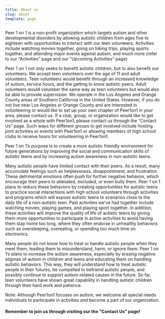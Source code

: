 ```yaml
---
title: About us
slug: about
template: page
---
```


Peer 1 on 1 is a non-profit organization which targets autism and other developmental disorders by allowing autistic children from ages five to eighteen with opportunities to interact with our teen volunteers.  Activities include watching movies together, going on hiking trips, playing sports together, and attending major events against autism, and much more (refer to our “Activities” page and our “Upcoming Activities” page).

Peer 1 on 1 not only seeks to benefit autistic children, but to also benefit our volunteers.  We accept teen volunteers over the age of 11 and adult volunteers.  Teen volunteers would benefit through an increased knowledge of autism, service hours, and the getting to know autistic peers.  Adult volunteers would volunteer the same way as teen volunteers but would also be able to provide supervision.  We operate in the Los Angeles and Orange County areas of Southern California in the United States.  However, if you do not live near Los Angeles or Orange County and are interested in volunteering or would like to set up your own chapter of Peer1on1 in your area, please contact us.  If a club, group, or organization would like to get involved as a whole with Peer1on1, please contact us through the “Contact Us” page.  Such ways for different groups to get involved include hosting joint activities or events with Peer1on1 or allowing members of high school clubs to receive hours for volunteering in Peer1on1.

Peer 1 on 1’s purpose is to create a more autistic friendly environment for future generations by improving the social and communication skills of autistic teens and by increasing autism awareness in non-autistic teens.

Many autistic people have limited contact with their peers. As a result, many accumulate feelings such as helplessness, disappointment, and frustration. These detrimental emotions often push for further negative behavior, which encourage their peers to alienated, excluded, or even bully them. Peer 1 on 1 plans to reduce these behaviors by creating opportunities for autistic teens to practice social interactions with high school volunteers through activities and programs which will expose autistic teens to scenarios close to the daily life of a non-autistic teen. Past activities we’ve had together include watching movies, playing games, and playing sport together. In addition, these activities will improve the quality of life of autistic teens by giving them more opportunities to participate in active activities to avoid having them stay home too long, where they often endorse in unhealthy behaviors such as oversleeping, overeating, or spending too much time on electronics.

Many people do not know how to treat or handle autistic people when they meet them, leading them to misunderstand, harm, or ignore them. Peer 1 on 1’s plans to increase the autism awareness, especially by erasing negative stigmas of autism in children and teens and educating them on handling autistic behaviors. This way, they will understand how to treat autistic people in their futures, be compelled to befriend autistic people, and possibly continue to support autism-related causes in the future. So far, teen volunteers have shown great capability in handling autistic children through their hard work and patience.

Note: Although Peer1on1 focuses on autism, we welcome all special needs individuals to participate in activities and become a part of our organization.

#### Remember to join us through visiting our the “Contact Us” page!
